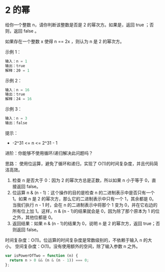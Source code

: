 # 2 的幂

给你一个整数 n，请你判断该整数是否是 2 的幂次方。如果是，返回 true ；否则，返回 false 。

如果存在一个整数 x 使得 n == 2x ，则认为 n 是 2 的幂次方。

示例 1：

```javascript
输入：n = 1
输出：true
解释：20 = 1
```

示例 2：

```javascript
输入：n = 16
输出：true
解释：24 = 16
```

示例 3：

```javascript
输入：n = 3
输出：false
```

提示：

- -2^31 <= n <= 2^31 - 1

进阶：你能够不使用循环/递归解决此问题吗？

思路：
使用位运算，避免了循环和递归，实现了 O(1)的时间复杂度，并且代码简洁高效。

1. 检查 n 是否大于 0：因为 2 的幂次方总是正数，所以如果 n 小于等于 0，直接返回 false。
2. 位运算 n & (n - 1)：这个操作的目的是检查 n 的二进制表示中是否只有一个 1。如果 n 是 2 的幂次方，那么它的二进制表示中只有一个 1，其余都是 0。当我们执行 n - 1 时，会在 n 的二进制表示中将那个 1 变为 0，并在它右边的所有位上加 1。这样，n & (n - 1)的结果就会是 0，因为除了那个原本为 1 的位之外，其他位都是 0。
3. 返回结果：如果 n & (n - 1)的结果为 0，说明 n 是 2 的幂次方，返回 true；否则返回 false。

时间复杂度：O(1)。位运算的时间复杂度是常数级别的，不依赖于输入 n 的大小。
空间复杂度：O(1)。没有使用额外的空间，除了输入参数 n 之外。

```javascript
var isPowerOfTwo = function (n) {
  return n > 0 && (n & (n - 1)) === 0;
};
```
